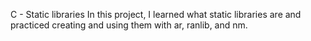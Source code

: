 C - Static libraries In this project, I learned what static libraries are and practiced creating and using them with ar, ranlib, and nm.
